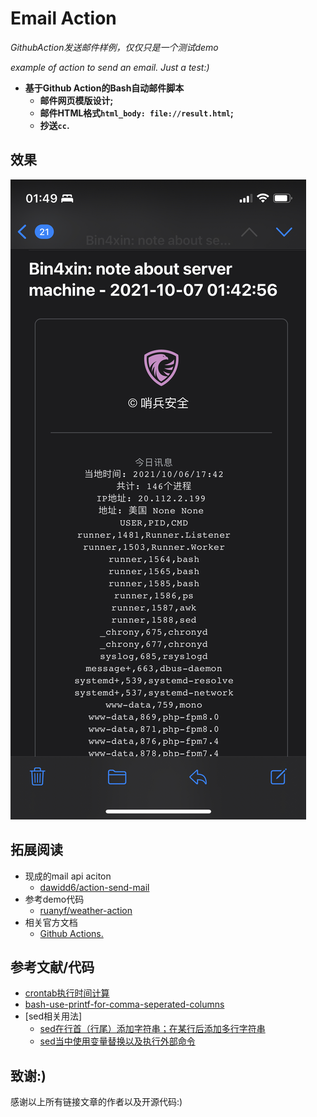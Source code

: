 # Email Action

*GithubAction发送邮件样例，仅仅只是一个测试demo*

*example of action to send an email. Just a test:)*

- **基于Github Action的Bash自动邮件脚本**
	- **邮件网页模版设计;**
	- **邮件HTML格式`html_body: file://result.html`;**
	- **抄送`cc`.**

## 效果

![](/assets/IMG_E169327EB634-1.jpeg)

## 拓展阅读

- 现成的mail api aciton
	- [dawidd6/action-send-mail](https://github.com/dawidd6/action-send-mail)
- 参考demo代码
	- [ruanyf/weather-action](https://github.com/ruanyf/weather-action)
- 相关官方文档
	- [Github Actions.](https://github.com/features/actions)

## 参考文献/代码

- [crontab执行时间计算](https://tool.lu/crontab/)
- [bash-use-printf-for-comma-seperated-columns](https://stackoverflow.com/questions/51578299/bash-use-printf-for-comma-seperated-columns)
- [sed相关用法]
	- [sed在行首（行尾）添加字符串；在某行后添加多行字符串](https://blog.csdn.net/qianlong4526888/article/details/8669935)
	- [sed当中使用变量替换以及执行外部命令](https://blog.csdn.net/linwhwylb/article/details/7184748)

## 致谢:)

感谢以上所有链接文章的作者以及开源代码:)